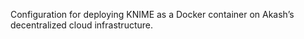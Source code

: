 Configuration for deploying KNIME as a Docker container on Akash’s decentralized cloud infrastructure.